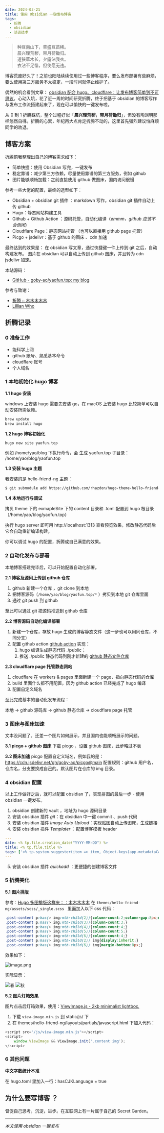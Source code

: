 ```yaml
---
date: 2024-03-21
title: 使用 Obsidian 一键发布博客
tags:
  - 折腾
  - obsidian
  - 谈谈技术
---
```

> 种豆南山下，草盛豆苗稀。  
> 晨兴理荒秽，带月荷锄归。  
> 道狭草木长，夕露沾我衣。  
> 衣沾不足惜，但使愿无违。

博客荒废好久了！之前也陆陆续续使用过一些博客程序，要么发布部署有些麻烦，要么使用第三方服务不太稳定，一段时间就停止维护了。

偶然的机会看到文章： [obsidian 配合 hugo、cloudflare：让发布博客简单到不可思议](https://lillianwho.com/posts/obsidian-hugo-cloudflare/)，心动入坑，花了近一周的时间研究折腾，终于把基于 obsidian 的博客写作与发布工作流搭建起来了，现在可以愉快的一键发布啦。

从 0 到 1 折腾踩坑，整个过程好似「**晨兴理荒秽，带月荷锄归**」，但没有陶渊明那样悠然自得。折腾的心累，年纪再大点肯定折腾不动的，这里首先强烈建议怕麻烦同学的劝退。

## 博客方案

折腾前我整理出自己的博客需求如下：
- 简单快捷：使用 Obsidian 写完，一键发布
- 稳定靠谱：减少第三方依赖，尽量使用靠谱的第三方服务，例如 github
- 图片能够顺畅加载：之前直接使用 github 做图床，国内访问很慢

参考一些大佬的配置，最终的选型如下：
- Obsidian + obsidian git 插件 ：markdown 写作，obsidian git 插件自动上传 github
- Hugo：静态网站构建工具
- Github  + Github Action ：源码托管，自动化编译（*emmm，github 应该不会倒闭*）
- Cloudflare Page：静态网站托管 （也可以直接用 github page 托管）
- Picgo + jsdelivr：基于 github 的图床 、cdn 加速

最终达到的效果是：
在 obsidian 写文章，通过快捷键一件上传到 git 之后，自动构建发布。
图片在 obsidian 可以自动上传到 github 图床，并且转为 cdn jsdelivr 加速。

本站源码：
- [GitHub - goby-ao/yaofun.top: my blog](https://github.com/goby-ao/yaofun.top/)

参考与致谢：
- [折腾 :: 木木木木木](https://immmmm.com/tags/%E6%8A%98%E8%85%BE/)
- [Lillian Who](https://lillianwho.com/)

## 折腾记录 

### 0 准备工作
- 能科学上网
- github 账号、熟悉基本命令
- cloudflare 账号
- 个人域名

### 1 本地初始化 hugo 博客

**1.1 hugo 安装**

windows 上安装 hugo 需要先安装 go，在 macOS 上安装 hugo 比较简单可以自动安装所需依赖。
```bash
brew update
brew install hugo
```

**1.2 hugo 博客初始化**
```bash
hugo new site yaofun.top
```
例如 /home/yao/blog 下执行命令，会
生成 yaofun.top 子目录： /home/yao/blog/yaofun.top

**1.3 安装 hugo 主题**

我安装的是 hello-friend-ng 主题：
```bash
$ git submodule add https://github.com/rhazdon/hugo-theme-hello-friend-ng.git themes/hello-friend-ng
```

**1.4 本地运行与调试**

拷贝 theme 下的 exmapleSite 下的 content 目录和 .toml 配置到 hugo 根目录（/home/yao/blog/yaofun.top）

执行 hugo server 即可用 http://localhost:1313 查看预览效果，修改静态代码后它会自动重新编译构建。

你可以调试 hugo 的配置，折腾成自己满意的效果。

### 2 自动化发布与部署

本地博客搭建完毕后，可以开始配置自动化部署。

**2.1 博客及源码上传到 github 仓库**
1. github 新建一个仓库 ，git clone 到本地
2. 把博客源码（`/home/yao/blog/yaofun.top/*` ）拷贝到本地 git 仓库里面
3. 通过 git push 到 github

至此可以通过 git 把源码推送到 github 仓库

**2.2 博客源码自动化编译部署**
1. 新建一个仓库，存放 hugo 生成的博客静态文件（这一步也可以用同仓库，不同分支）
2. 配置 github action [github action](https://github.com/goby-ao/goby-ao.github.io) 实现：
	1. hugo 编译生成静态代码 ./public；
	2. 推送 ./public 静态代码到刚才新建的 [github 静态文件仓库](https://github.com/goby-ao/goby-ao.github.io)

**2.3 cloudflare page 托管静态网站**
1. cloudflare 在 workers & pages 里面新建一个 page，指向静态代码的仓库
2. build 里面什么都不用配置，因为 github action 已经完成了 hugo 编译
3. 配置自定义域名


至此完成基本的自动化发布流程：

本地 -> github 源码库 -> github 静态仓库 -> cloudflare page 托管

### 3 图床与图床加速
文本没问题了，还差一个图片如何展示，并且国内也能顺畅展示的问题。

**3.1 picgo + github 图床**
下载 picgo ，设置 github 图床，此步略过不表

**3.2 图床加速**
picgo 配置自定义域名，例如我的是：https://cdn.jsdelivr.net/gh/goby-ao/picgo@main
配置规则：github 用户名，仓库名，分支要换成自己的。默认图片在仓库的 img 目录。

### 4  obsidian 配置
以上工作做好之后，就可以配置 obsidian 了，实现拼图的最后一步 - 使用 obsidian 一键发布。
1. obsidian 创建新的 vault ，地址为 hugo 源码目录
2. 安装 obsidian 插件 *git*：在 obsidian 中一键 commit 、push 代码
3. 安装 obsidian 插件 *Image Auto Upload*：实现贴图自动上传图床，生成链接
4. 安装 obsidian 插件 *Templater* ：配置博客模板 header

```yml
---
date: <% tp.file.creation_date("YYYY-MM-DD") %>
title: <% tp.file.title %>
tags: ['<% tp.system.suggester(item => item, Object.keys(app.metadataCache.getTags()).map(x => x.replace("#", ""))) %>']
---
```

5. 安装 obsidian 插件 *quickadd* ：更便捷的创建博客文件

### 5 折腾美化

**5.1 图片排版**

参考：[Hugo 多图排版这样来：：木木木木木](https://immmmm.com/about-images-gird/) 在 ` themes/hello-friend-ng/assets/scss/_single.scss  ` 里面加入以下 css 代码：

```css
.post-content p:has(> img:nth-child(2)){column-count:2;column-gap:8px;margin:6px 0;}
.post-content p:has(> img:nth-child(3)){column-count:3;}
.post-content p:has(> img:nth-child(4)){column-count:4;}
.post-content p:has(> img:nth-child(5)){column-count:5;}
.post-content p:has(> img:nth-child(6)){column-count:4;}
.post-content p:has(> img:nth-child(2)) img{display:inherit;}
.post-content p:has(> img:nth-child(6)) img{margin-bottom:8px;}
```

效果如下：

![image.png](https://cdn.jsdelivr.net/gh/goby-ao/picgo@main/img/20240325181403.png)

实际显示：

![春](https://cdn.jsdelivr.net/gh/goby-ao/picgo@main/img/IMG_2019.jpeg)
![秋](https://cdn.jsdelivr.net/gh/goby-ao/picgo@main/img/IMG_1696.jpeg)


**5.2 图片灯箱效果**

图片点击后灯箱效果，使用：[ViewImage.js - 2kb minimalist lightbox.](https://tokinx.github.io/ViewImage/)

1. 下载 `view-image.min.js` 到 static/js/ 下
2. 在 themes/hello-friend-ng/layouts/partials/javascript.html 下加入代码：

```js
<script src="/js/view-image.min.js"></script>
<script>
    window.ViewImage && ViewImage.init('.content img');
</script>
```


### 6 其他问题

**中文字数统计不准**

在 hugo.toml 里加入一行：hasCJKLanguage = true


## 为什么要写博客 ？

督促自己思考，沉淀，进步。在互联网上有一片属于自己的 Secret Garden。

------------

*本文使用 obsidian 一键发布*